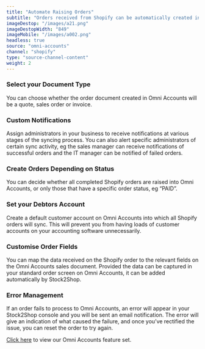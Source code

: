 ```yaml
---
title: "Automate Raising Orders"
subtitle: "Orders received from Shopify can be automatically created in Omni Accounts."
imageDestop: "/images/a21.png"
imageDestopWidth: "849"
imageMobile: "/images/a002.png"
headless: true
source: "omni-accounts"
channel: "shopify"
type: "source-channel-content"
weight: 2
---
```


### Select your Document Type
You can choose whether the order document created in Omni Accounts will be a quote, sales order or invoice.

### Custom Notifications
Assign administrators in your business to receive notifications at various stages of the syncing process. You can also alert specific administrators of certain sync activity, eg the sales manager can receive notifications of successful orders and the IT manager can be notified of failed orders.

### Create Orders Depending on Status
You can decide whether all completed Shopify orders are raised into Omni Accounts, or only those that have a specific order status, eg “PAID”.

### Set your Debtors Account
Create a default customer account on Omni Accounts into which all Shopify orders will sync. This will prevent you from having loads of customer accounts on your accounting software unnecessarily.

### Customise Order Fields
You can map the data received on the Shopify order to the relevant fields on the Omni Accounts sales document. Provided the data can be captured in your standard order screen on Omni Accounts, it can be added automatically by Stock2Shop.

### Error Management
If an order fails to process to Omni Accounts, an error will appear in your Stock2Shop console and you will be sent an email notification. The error will give an indication of what caused the failure, and once you’ve rectified the issue, you can reset the order to try again.

[Click here](/help/features/omni-accounts/ "Omni Accounts Features") to view our Omni Accounts feature set.